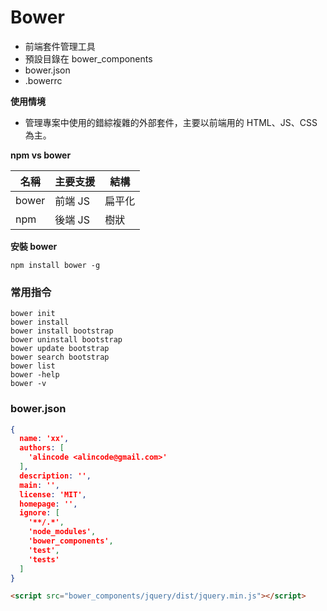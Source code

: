 # Bower

* 前端套件管理工具
* 預設目錄在 bower_components
* bower.json
* .bowerrc

<!-- bowerbrid -->

**使用情境**

* 管理專案中使用的錯綜複雜的外部套件，主要以前端用的 HTML、JS、CSS 為主。

**npm vs bower**

| 名稱   | 主要支援  | 結構 |
| ----- | -------- | ------ |
| bower | 前端 JS | 扁平化 |
| npm   | 後端 JS | 樹狀  |


**安裝 bower**

```
npm install bower -g
```

### 常用指令

```
bower init
bower install
bower install bootstrap
bower uninstall bootstrap
bower update bootstrap
bower search bootstrap
bower list
bower -help
bower -v
```

### bower.json

```json
{
  name: 'xx',
  authors: [
    'alincode <alincode@gmail.com>'
  ],
  description: '',
  main: '',
  license: 'MIT',
  homepage: '',
  ignore: [
    '**/.*',
    'node_modules',
    'bower_components',
    'test',
    'tests'
  ]
}
```

```html
<script src="bower_components/jquery/dist/jquery.min.js"></script>
```
